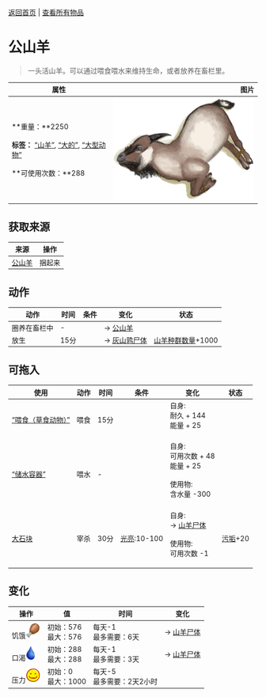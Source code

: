 [返回首页](index.md)   |  [查看所有物品](object.md)
# 公山羊  
> 一头活山羊。可以通过喂食喂水来维持生命，或者放养在畜栏里。  
  
  属性  |   图片   
 ----  |  ----:   
 **重量：**2250<br><br>**标签：**	[“山羊”](tag_Goat.md), [“大的”](tag_Large.md), [“大型动物”](tag_LargeAnimal.md)<br><br>**可使用次数：**288  |  ![](Sprite/GoatTiedMale.png)   
  
## 获取来源  
来源  |  操作  
----  |  ----  
[公山羊](GoatEnclosureMale.md)  |  捆起来  
## 动作  
动作  |  时间  |  条件  |  变化  |  状态  
----  |  ----  |  ----  |  ----  |  ----  
圈养在畜栏中  |  -  |    |  → [公山羊](GoatEnclosureMale.md)<br>  |    
放生  |  15分  |    |  → [灰山鹑尸体](PartridgeDead.md)<br>  |  [山羊种群数量](Pop_Goat.md)+1000  
## 可拖入  
使用  |  动作  |  时间  |  条件  |  变化  |  状态  
----  |  ----  |  ----  |  ----  |  ----  |  ----  
[“喂食（草食动物）”](tag_FeedHerb.md)  |  喂食  |  15分  |    |  自身:<br>耐久 + 144<br>能量 + 25<br><br>  |    
[“储水容器”](tag_WaterContainer.md)  |  喂水  |  -  |    |  自身:<br>可用次数 + 48<br>能量 + 25<br><br>使用物:<br>含水量  -300<br><br>  |    
[大石块](StoneHeavy.md)  |  宰杀  |  30分  |  [光亮](Light.md):10-100  |  自身:<br>→ [山羊尸体](GoatCarcassMale.md)<br><br>使用物:<br>可用次数  -1<br><br>  |  [污垢](Filth.md)+20  
## 变化  
操作  |  值  |  时间  |  变化  
----  |  ----  |  ----  |  ----  
饥饿<img decoding="async" src="Sprite/Hunger.png" style="height:30px;">  |  初始：576<br>最大：576  |  每天-1<br>最多需要：6天  |  → [山羊尸体](GoatCarcassMale.md)  
口渴<img decoding="async" src="Sprite/Thirst.png" style="height:30px;">  |  初始：288<br>最大：288  |  每天-1<br>最多需要：3天  |  → [山羊尸体](GoatCarcassMale.md)  
压力<img decoding="async" src="Sprite/Content.png" style="height:30px;">  |  初始：0<br>最大：1000  |  每天-5<br>最多需要：2天2小时  |    
